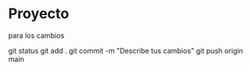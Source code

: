 # Proyecto

para los cambios 

git status
git add .
git commit -m "Describe tus cambios"
git push origin main
